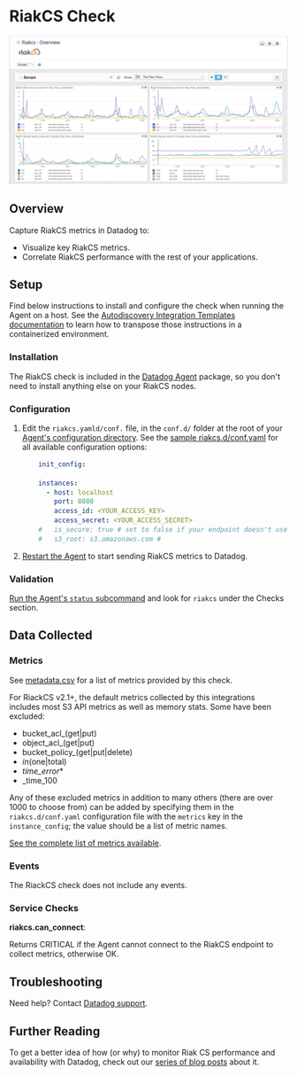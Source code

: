 # RiakCS Check

![RiakCS Dashboard][1]

## Overview

Capture RiakCS metrics in Datadog to:

* Visualize key RiakCS metrics.
* Correlate RiakCS performance with the rest of your applications.

## Setup

Find below instructions to install and configure the check when running the Agent on a host. See the [Autodiscovery Integration Templates documentation](https://docs.datadoghq.com/agent/autodiscovery/integrations/) to learn how to transpose those instructions in a containerized environment.

### Installation

The RiakCS check is included in the [Datadog Agent][2] package, so you don't need to install anything else on your RiakCS nodes.

### Configuration

1. Edit the `riakcs.yamld/conf.` file, in the `conf.d/` folder at the root of your [Agent's configuration directory][3].
    See the [sample riakcs.d/conf.yaml][4] for all available configuration options:

    ```yaml
        init_config:

        instances:
          - host: localhost
            port: 8080
            access_id: <YOUR_ACCESS_KEY>
            access_secret: <YOUR_ACCESS_SECRET>
        #   is_secure: true # set to false if your endpoint doesn't use SSL
        #   s3_root: s3.amazonaws.com #
    ```

2. [Restart the Agent][5] to start sending RiakCS metrics to Datadog.

### Validation

[Run the Agent's `status` subcommand][6] and look for `riakcs` under the Checks section.

## Data Collected
### Metrics

See [metadata.csv][7] for a list of metrics provided by this check.

For RiackCS v2.1+, the default metrics collected by this integrations includes most S3 API metrics as well as memory stats. Some have been excluded:

* bucket_acl_(get|put)
* object_acl_(get|put)
* bucket_policy_(get|put|delete)
* _in_(one|total)
* _time_error_*
* _time_100

Any of these excluded metrics in addition to many others (there are over 1000 to choose from) can be added by specifying them in the
`riakcs.d/conf.yaml` configuration file with the `metrics` key in the `instance_config`; the value should be a list of metric names.

[See the complete list of metrics available][8].

### Events
The RiackCS check does not include any events.

### Service Checks

**riakcs.can_connect**:

Returns CRITICAL if the Agent cannot connect to the RiakCS endpoint to collect metrics, otherwise OK.

## Troubleshooting
Need help? Contact [Datadog support][9].

## Further Reading
To get a better idea of how (or why) to monitor Riak CS performance and availability with Datadog, check out our [series of blog posts][10] about it.


[1]: https://raw.githubusercontent.com/DataDog/integrations-core/master/riakcs/images/riakcs_dashboard.png
[2]: https://app.datadoghq.com/account/settings#agent
[3]: https://docs.datadoghq.com/agent/guide/agent-configuration-files/?tab=agentv6#agent-configuration-directory
[4]: https://github.com/DataDog/integrations-core/blob/master/riakcs/datadog_checks/riakcs/data/conf.yaml.example
[5]: https://docs.datadoghq.com/agent/guide/agent-commands/?tab=agentv6#start-stop-and-restart-the-agent
[6]: https://docs.datadoghq.com/agent/guide/agent-commands/?tab=agentv6#agent-status-and-information
[7]: https://github.com/DataDog/integrations-core/blob/master/riakcs/metadata.csv
[8]: https://github.com/basho/riak_cs/wiki/Riak-cs-and-stanchion-metrics
[9]: https://docs.datadoghq.com/help
[10]: https://www.datadoghq.com/blog/monitor-riak-cs-performance-and-availability
